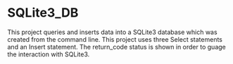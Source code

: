# SQLite3_DB
This project queries and inserts data into a SQLite3 database which was created from the command line. This project uses
three Select statements and an Insert statement. The return_code status is shown in order to guage the interaction with SQLite3.
